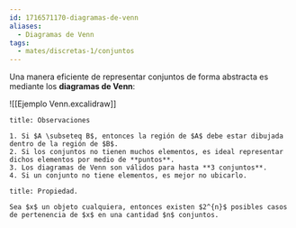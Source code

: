 ```yaml
---
id: 1716571170-diagramas-de-venn
aliases:
  - Diagramas de Venn
tags:
  - mates/discretas-1/conjuntos
---
```


Una manera eficiente de representar conjuntos de forma abstracta es mediante los **diagramas de Venn**:

![[Ejemplo Venn.excalidraw]]

```ad-note
title: Observaciones

1. Si $A \subseteq B$, entonces la región de $A$ debe estar dibujada dentro de la región de $B$.
2. Si los conjuntos no tienen muchos elementos, es ideal representar dichos elementos por medio de **puntos**.
3. Los diagramas de Venn son válidos para hasta **3 conjuntos**.
4. Si un conjunto no tiene elementos, es mejor no ubicarlo.

```

```ad-proposition
title: Propiedad.

Sea $x$ un objeto cualquiera, entonces existen $2^{n}$ posibles casos de pertenencia de $x$ en una cantidad $n$ conjuntos.

```
